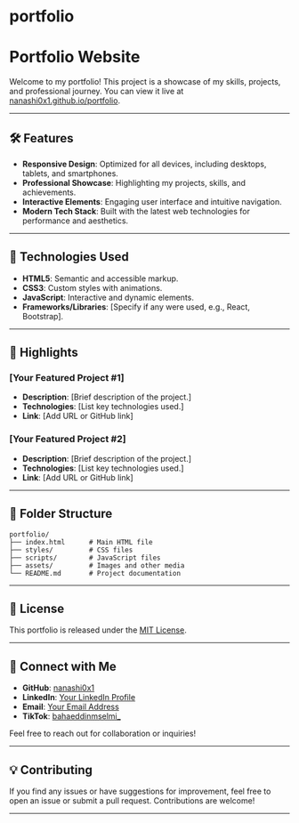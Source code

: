 # portfolio
# Portfolio Website

Welcome to my portfolio! This project is a showcase of my skills, projects, and professional journey. You can view it live at [nanashi0x1.github.io/portfolio](https://nanashi0x1.github.io/portfolio/).

---

## 🛠️ Features
- **Responsive Design**: Optimized for all devices, including desktops, tablets, and smartphones.
- **Professional Showcase**: Highlighting my projects, skills, and achievements.
- **Interactive Elements**: Engaging user interface and intuitive navigation.
- **Modern Tech Stack**: Built with the latest web technologies for performance and aesthetics.

---

## 🚀 Technologies Used
- **HTML5**: Semantic and accessible markup.
- **CSS3**: Custom styles with animations.
- **JavaScript**: Interactive and dynamic elements.
- **Frameworks/Libraries**: [Specify if any were used, e.g., React, Bootstrap].

---

## 🌟 Highlights
### [Your Featured Project #1]
- **Description**: [Brief description of the project.]
- **Technologies**: [List key technologies used.]
- **Link**: [Add URL or GitHub link]

### [Your Featured Project #2]
- **Description**: [Brief description of the project.]
- **Technologies**: [List key technologies used.]
- **Link**: [Add URL or GitHub link]

---

## 📂 Folder Structure
```plaintext
portfolio/
├── index.html      # Main HTML file
├── styles/         # CSS files
├── scripts/        # JavaScript files
├── assets/         # Images and other media
└── README.md       # Project documentation
```

---

## 📄 License
This portfolio is released under the [MIT License](./LICENSE).

---

## 🙌 Connect with Me
- **GitHub**: [nanashi0x1](https://github.com/nanashi0x1)
- **LinkedIn**: [Your LinkedIn Profile](#)
- **Email**: [Your Email Address](mailto:#)
- **TikTok**: [bahaeddinmselmi_](https://www.tiktok.com/@bahaeddinmselmi_)

Feel free to reach out for collaboration or inquiries!

---

## 💡 Contributing
If you find any issues or have suggestions for improvement, feel free to open an issue or submit a pull request. Contributions are welcome!

---
